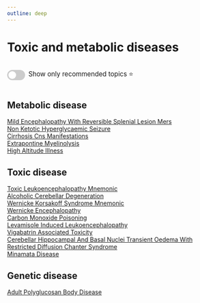 ```yaml
---
outline: deep
---
```

<style>

.star-link-list {
  list-style-type: none !important;
  padding-left: 0 !important;
  margin-left: 0 !important;
}

.switch-container {
  display: flex;
  align-items: center;
  gap: 0.5rem;
  padding: 1rem 0;
  font-size: 0.95rem;
}

.switch {
  position: relative;
  display: inline-block;
  width: 42px;
  height: 24px;
}

.switch input {
  opacity: 0;
  width: 0;
  height: 0;
}

.slider {
  position: absolute;
  cursor: pointer;
  top: 0; left: 0; right: 0; bottom: 0;
  background-color: #ccc;
  border-radius: 24px;
  transition: 0.4s;
}

.slider:before {
  content: "";
  position: absolute;
  height: 18px;
  width: 18px;
  left: 3px;
  bottom: 3px;
  background-color: white;
  border-radius: 50%;
  transition: 0.4s;
}

input:checked + .slider {
  background-color: #42b983;
}

input:checked + .slider:before {
  transform: translateX(18px);
}

</style>

# Toxic and metabolic diseases

<div class="switch-container">
  <label class="switch">
    <input type="checkbox" id="toggle-stars">
    <span class="slider"></span>
  </label>
  <span>Show only recommended topics ⭐</span>
</div>

## Metabolic disease

[Mild Encephalopathy With Reversible Splenial Lesion Mers](https://radiopaedia.org/articles/mild-encephalopathy-with-reversible-splenial-lesion-mers)  
[Non Ketotic Hyperglycaemic Seizure](https://radiopaedia.org/articles/non-ketotic-hyperglycaemic-seizure)  
[Cirrhosis Cns Manifestations](https://radiopaedia.org/articles/cirrhosis-cns-manifestations)  
[Extrapontine Myelinolysis](https://radiopaedia.org/articles/extrapontine-myelinolysis-1)  
[High Altitude Illness](https://radiopaedia.org/articles/high-altitude-illness-1)  

## Toxic disease

[Toxic Leukoencephalopathy Mnemonic](https://radiopaedia.org/articles/toxic-leukoencephalopathy-mnemonic)  
[Alcoholic Cerebellar Degeneration](https://radiopaedia.org/articles/alcoholic-cerebellar-degeneration)  
[Wernicke Korsakoff Syndrome Mnemonic](https://radiopaedia.org/articles/wernicke-korsakoff-syndrome-mnemonic)  
[Wernicke Encephalopathy](https://radiopaedia.org/articles/wernicke-encephalopathy)  
[Carbon Monoxide Poisoning](https://radiopaedia.org/articles/carbon-monoxide-poisoning-1)  
[Levamisole Induced Leukoencephalopathy](https://radiopaedia.org/articles/levamisole-induced-leukoencephalopathy)  
[Vigabatrin Associated Toxicity](https://radiopaedia.org/articles/vigabatrin-associated-toxicity)  
[Cerebellar Hippocampal And Basal Nuclei Transient Oedema With Restricted Diffusion Chanter Syndrome](https://radiopaedia.org/articles/cerebellar-hippocampal-and-basal-nuclei-transient-oedema-with-restricted-diffusion-chanter-syndrome-1)  
[Minamata Disease](https://radiopaedia.org/articles/minamata-disease-1)  

## Genetic disease

[Adult Polyglucosan Body Disease](https://radiopaedia.org/articles/adult-polyglucosan-body-disease)  
